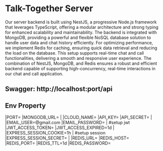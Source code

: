 # Talk-Together Server
Our server backend is built using NestJS, a progressive Node.js framework that leverages TypeScript, offering a modular architecture and strong typing for enhanced scalability and maintainability. The backend is integrated with MongoDB, providing a powerful and flexible NoSQL database solution to handle user data and chat history efficiently. For optimizing performance, we implement Redis for caching, ensuring quick data retrieval and reducing the load on the database. This setup supports real-time chat and call functionalities, delivering a smooth and responsive user experience. The combination of NestJS, MongoDB, and Redis ensures a robust and efficient backend capable of supporting high-concurrency, real-time interactions in our chat and call application.

## Swagger: http://localhost:port/api

## Env Property

|PORT=
|MONGODB_URL=
|
|CLOUD_NAME=
|API_KEY=
|API_SECRET=
|
|EMAIL_USER=@gmail.com
|EMAIL_PASSWORD=
|
#setup jwt
|JWT_ACCESS_TOKEN=
|JWT_ACCESS_EXPIRED=1d
|
|EXPRESS_SESSION_COOKIE=1h
|
#setup session
|EXPRESS_SESSION_SECRET=
|
|REDIS_URL=
|REDIS_HOST=
|REDIS_PORT=
|REDIS_TTL=1d
|REDIS_PASSWORD=
